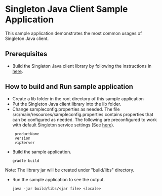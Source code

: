 Singleton Java Client Sample Application
============

This sample application demonstrates the most common usages of Singleton Java client. 

Prerequisites
------------
 * Build the Singleton Java client library by following the instructions in [here](https://github.com/vmware/singleton/blob/g11n-java-client/README.md).

How to build and Run sample application
------------
 * Create a lib folder in the root directory of this sample application
 * Put the Singleton Java client library into the lib folder.
 * Change sampleconfig.properties as needed.
   The file src/main/resources/sampleconfig.properties contains properties that can be configured as needed. The following are preconfigured to work with default Singleton service settings (See [here](https://github.com/vmware/singleton/blob/master/README.md)). 
   ```
    productName 
    version
    vipServer
   ```
 * Build the sample application.
   ```
   gradle build
   ```
Note: The library jar will be created under "build/libs" directory.
 * Run the sample application to see the output.
   ```
   java -jar build/libs/<jar file> <locale>
   ```
